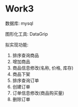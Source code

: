 # Work3

数据库: mysql

图形化工具: DataGrip

拟实现功能: 
1. 排序查询商品
2. 增加商品
3. 商品信息修改(名称, 价格, 库存)
4. 商品下架
5. 排序查询订单
6. 创建订单
7. 订单信息修改(商品购买量)
8. 删除订单
